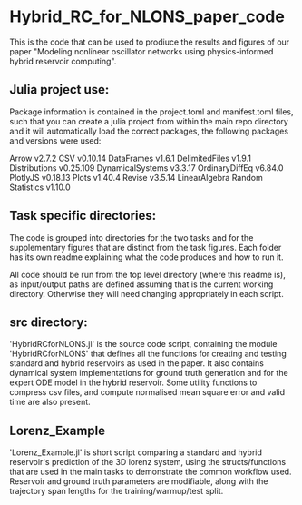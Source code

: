 # Hybrid_RC_for_NLONS_paper_code

This is the code that can be used to prodiuce the results and figures of our paper "Modeling nonlinear oscillator networks using physics-informed hybrid reservoir computing".

## Julia project use:

Package information is contained in the project.toml and manifest.toml files, such that you can create a julia project from within the main repo directory and it will automatically load the correct packages, the following packages and versions were used:

Arrow v2.7.2
CSV v0.10.14
DataFrames v1.6.1
DelimitedFiles v1.9.1
Distributions v0.25.109
DynamicalSystems v3.3.17
OrdinaryDiffEq v6.84.0
PlotlyJS v0.18.13
Plots v1.40.4
Revise v3.5.14
LinearAlgebra
Random
Statistics v1.10.0

## Task specific directories:

The code is grouped into directories for the two tasks and for the supplementary figures that are distinct from the task figures. Each folder has its own readme explaining what the code produces and how to run it.

All code should be run from the top level directory (where this readme is), as input/output paths are defined assuming that is the current working directory. Otherwise they will need changing appropriately in each script.

## src directory:
'HybridRCforNLONS.jl' is the source code script, containing the module 'HybridRCforNLONS' that defines all the functions for creating and testing standard and hybrid reservoirs as used in the paper. It also contains dynamical system implementations for ground truth generation and for the expert ODE model in the hybrid reservoir. Some utility functions to compress csv files, and compute normalised mean square error and valid time are also present.

## Lorenz_Example
'Lorenz_Example.jl' is short script comparing a standard and hybrid reservoir's prediction of the 3D lorenz system, using the structs/functions that are used in the main tasks to demonstrate the common workflow used. Reservoir and ground truth parameters are modifiable, along with the trajectory span lengths for the training/warmup/test split.